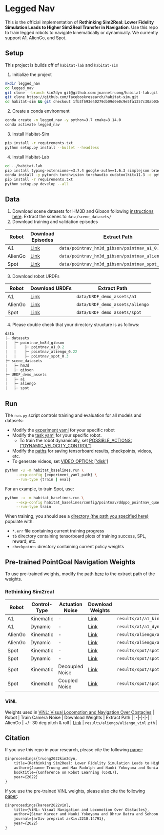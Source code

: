 # Legged Nav

This is the official implementation of **Rethinking Sim2Real: Lower Fidelity Simulation Leads to Higher Sim2Real Transfer in Navigation**. Use this repo to train legged robots to navigate kinematically or dynamically. We currently support A1, AlienGo, and Spot. 

## Setup

This project is builds off of `habitat-lab` and `habitat-sim`

1. Initialize the project
```bash
mkdir legged_nav
cd legged_nav 
git clone --branch kin2dyn git@github.com:joannetruong/habitat-lab.git
git clone https://github.com/facebookresearch/habitat-sim.git
cd habitat-sim && git checkout 1fb3f693e40279db09d0e0c9e5fa1357c30ab03c
```
2. Create a conda environment
```bash
conda create -n legged_nav -y python=3.7 cmake=3.14.0 
conda activate legged_nav
```
3. Install Habitat-Sim
```bash
pip install -r requirements.txt
python setup.py install --bullet --headless
```
4. Install Habitat-Lab
```bash
cd ../habitat-lab
pip install typing-extensions~=3.7.4 google-auth==1.6.3 simplejson braceexpand pybullet cython pkgconfig squaternion
conda install -y pytorch torchvision torchaudio cudatoolkit=11.3 -c pytorch
pip install -r requirements.txt
python setup.py develop --all
```

## Data
1. Download scene datasets for HM3D and Gibson following [instructions here](https://github.com/facebookresearch/habitat-lab/blob/main/DATASETS.md). Extract the scenes to `data/scene_datasets/`
2. Download training and validation episodes

| Robot | Download Episodes | Extract Path |
|-|-|-|
| A1 | [Link](https://drive.google.com/file/d/1mbjHy09KIKyFb4atX_j38WT-4MQvO3aW/view?usp=share_link) | `data/pointnav_hm3d_gibson/pointnav_a1_0.2` |
| AlienGo | [Link](https://drive.google.com/file/d/1q05VcaqMzvWPaq_sXqudWTJsUSnPjt2a/view?usp=share_link) | `data/pointnav_hm3d_gibson/pointnav_aliengo_0.22` |
| Spot | [Link](https://drive.google.com/file/d/14vKI-AZmmxS5cQg1lV0ybFsuRNg4VMeL/view?usp=share_link) | `data/pointnav_hm3d_gibson/pointnav_spot_0.3` |
3. Download robot URDFs

| Robot | Download URDFs | Extract Path |
|-|-|-|
| A1 | [Link](https://drive.google.com/file/d/1xpqcpBaFf1ld415mYOHfDCoA-oMdLGVr/view?usp=share_link) | `data/URDF_demo_assets/a1` |
| AlienGo | [Link](https://drive.google.com/file/d/1PuS0pJmFqBD-BuxvOQRVTgWScq5vWH06/view?usp=share_link) | `data/URDF_demo_assets/aliengo` |
| Spot | [Link](https://drive.google.com/file/d/1uLiR5JcFEaQ1xNAezoSdv48Zj6QORVZY/view?usp=share_link) | `data/URDF_demo_assets/spot` |
4. Please double check that your directory structure is as follows:
```graphql
data
|─ datasets
|   ├─ pointnav_hm3d_gibson
|   |    ├─ pointnav_a1_0.2
|   |    ├─ pointnav_aliengo_0.22
|   |    ├─ pointnav_spot_0.3
├─ scene_datasets
|   ├─ hm3d
|   ├─ gibson
├─ URDF_demo_assets
|   ├─ a1
|   ├─ aliengo
|   ├─ spot
```

## Run

The `run.py` script controls training and evaluation for all models and datasets:
* Modify the [experiment yaml](https://github.com/joannetruong/habitat-lab/blob/kin2dyn/habitat_baselines/config/pointnav/ddppo_pointnav_quadruped.yaml) for your specific robot
* Modify the [task yaml](https://github.com/joannetruong/habitat-lab/blob/kin2dyn/configs/tasks/pointnav_quadruped.yaml) for your specific robot. 
    * To train the robot dynamically, set [POSSIBLE_ACTIONS: ["DYNAMIC_VELOCITY_CONTROL"]](https://github.com/joannetruong/habitat-lab/blob/733eb78dfc5a660a1994b14ca52b0e9852bd717b/configs/tasks/pointnav_quadruped.yaml#L41)
* Modify the [paths](https://github.com/joannetruong/habitat-lab/blob/d5a1a0b109d96cc7e2898401685af7d52b210b63/habitat_baselines/config/pointnav/ddppo_pointnav_quadruped.yaml#L10) for saving tensorboard results, checkpoints, videos, etc.
* To generate videos, set [VIDEO_OPTION: ['disk']](https://github.com/joannetruong/habitat-lab/blob/d5a1a0b109d96cc7e2898401685af7d52b210b63/habitat_baselines/config/pointnav/ddppo_pointnav_quadruped.yaml#L9)
```bash
python -u -m habitat_baselines.run \
     --exp-config {experiment_yaml_path} \
     --run-type {train | eval}
```

For an example, to train Spot, use:
```bash
python -u -m habitat_baselines.run \
     --exp-config habitat_baselines/config/pointnav/ddppo_pointnav_quadruped.yaml \
     --run-type train
```
When training, you should see a [directory (the path you specified here)](https://github.com/joannetruong/habitat-lab/blob/d5a1a0b109d96cc7e2898401685af7d52b210b63/habitat_baselines/config/pointnav/ddppo_pointnav_quadruped.yaml#L10) populate with:
* `*.err` file containing current training progress
* `tb` directory containing tensorboard plots of training success, SPL, reward, etc. 
* `checkpoints` directory containing current policy weights

## Pre-trained PointGoal Navigation Weights
To use pre-trained weights, modify the path [here](https://github.com/joannetruong/habitat-lab/blob/d5a1a0b109d96cc7e2898401685af7d52b210b63/habitat_baselines/config/pointnav/ddppo_pointnav_quadruped.yaml#L12) to the extract path of the weights.

### Rethinking Sim2real
| Robot | Control-Type | Actuation Noise | Download Weights | Extract Path |
|-|-|-|-|-|
| A1 | Kinematic | - | [Link](https://drive.google.com/file/d/1yAjVvrWMcyIvCl6elsdZnQtMleOeUUgF/view?usp=share_link) | `results/a1/a1_kinematic.pth` |
| A1 | Dynamic | - | [Link](https://drive.google.com/file/d/1v8QVz0T87kKa4-UbjcovPPYzjS6Zocrd/view?usp=share_link) | `results/a1/a1_dynamic.pth` |
| AlienGo | Kinematic | - | [Link](https://drive.google.com/file/d/1mCP7axTr6Adl3FsDAftqwHB5ZNt9o2LF/view?usp=share_link) | `results/aliengo/aliengo_kinematic.pth` |
| AlienGo | Dynamic | - | [Link](https://drive.google.com/file/d/1_DSlqYloo-Y3MR5jl-muQFZg5vD2CjZ7/view?usp=share_link) | `results/aliengo/aliengo_dynamic.pth` |
| Spot | Kinematic | - | [Link](https://drive.google.com/file/d/1br8hGMuI56xuZRFZHFSHAfIEF49PezyF/view?usp=share_link) | `results/spot/spot_kinematic.pth` |
| Spot | Dynamic | - | [Link](https://drive.google.com/file/d/1p7y8AXuMF8hhxfp_YE0jOPJBbNmzi4Tp/view?usp=share_link) | `results/spot/spot_dynamic.pth` |
| Spot | Kinematic | Decoupled Noise | [Link](https://drive.google.com/file/d/1dMLKo03SkG6p-9ZT_pKeNp1IuEIzHkGa/view?usp=share_link) | `results/spot/spot_kinematic_decoupled_noise.pth` |
| Spot | Kinematic | Coupled Noise | [Link](https://drive.google.com/file/d/1svcz91276irH5B7Pl4Ry_sF97F5u9bTA/view?usp=share_link) | `results/spot/spot_kinematic_coupled_noise.pth` |

### ViNL
Weights used in [ViNL: Visual Locomotion and Navigation Over Obstacles](https://arxiv.org/abs/2210.14791)
| Robot | Train Camera Noise | Download Weights | Extract Path |
|-|-|-|-|
| AlienGo | +/- 30 deg pitch & roll | [Link](https://drive.google.com/file/d/1JQIGQr__EahwrYgzKOIgGCM2Ig9vgADC/view?usp=share_link) | `results/aliengo/aliengo_vinl.pth` |

## Citation
If you use this repo in your research, please cite the following [paper](https://arxiv.org/abs/2207.10821):

```tex
@inproceedings{truong2022kin2dyn,
    title={Rethinking Sim2Real: Lower Fidelity Simulation Leads to Higher Sim2Real Transfer in Navigation}, 
    author={Joanne Truong and Max Rudolph and Naoki Yokoyama and Sonia Chernova and Dhruv Batra and Akshara Rai}, 
    booktitle={Conference on Robot Learning (CoRL)},
    year={2022}
}
```

If you use the pre-trained ViNL weights, please also cite the following [paper](https://arxiv.org/abs/2210.14791):

```tex
@inproceedings{kareer2022vinl,
    title={ViNL: Visual Navigation and Locomotion Over Obstacles}, 
    author={Simar Kareer and Naoki Yokoyama and Dhruv Batra and Sehoon Ha and Joanne Truong}, 
    journal={arXiv preprint arXiv:2210.14791},
    year={2022}
}
```